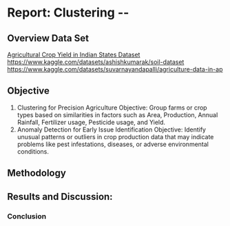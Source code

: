 # Report: Clustering --

## Overview Data Set
[Agricultural Crop Yield in Indian States Dataset](https://www.kaggle.com/datasets/akshatgupta7/crop-yield-in-indian-states-dataset)
https://www.kaggle.com/datasets/ashishkumarak/soil-dataset
https://www.kaggle.com/datasets/suvarnayandapalli/agriculture-data-in-ap
## Objective
1. Clustering for Precision Agriculture
Objective: Group farms or crop types based on similarities in factors such as Area, Production, Annual Rainfall, Fertilizer usage, Pesticide usage, and Yield.
2. Anomaly Detection for Early Issue Identification
Objective: Identify unusual patterns or outliers in crop production data that may indicate problems like pest infestations, diseases, or adverse environmental conditions.
## Methodology

## Results and Discussion:

### Conclusion


